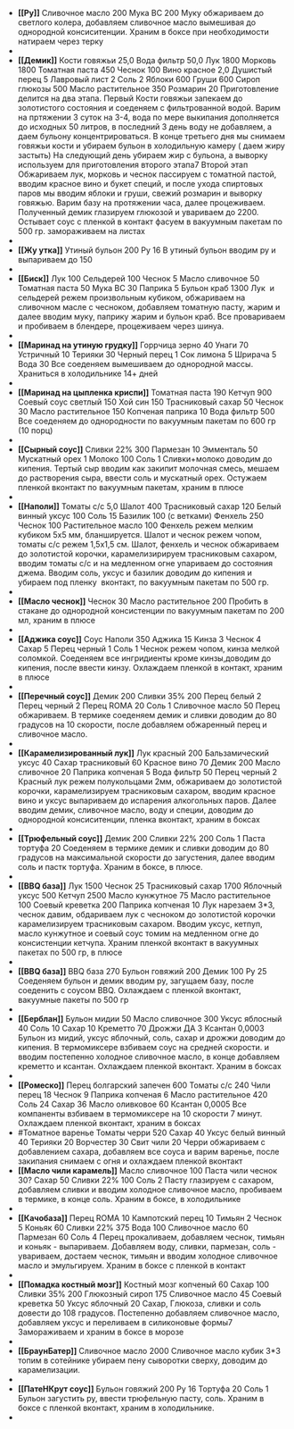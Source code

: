 - **[[Ру]]**
  Сливочное масло 200
  Мука ВС 200
  Муку обжариваем до светлого колера, добавляем сливочное масло вымешивая до однородной консиситенции. Храним в боксе при необходимости натираем через терку
-
- **[[Демик]]** 
  Кости говяжьи 25,0
  Вода фильтр 50,0
  Лук 1800
  Морковь 1800
  Томатная паста 450
  Чеснок 100
  Вино красное 2,0
  Душистый перец 5
  Лавровый лист 2
  Соль 2
  Яблоки 600
  Груши 600
  Сироп глюкозы 500
  Масло растительное 350
  Розмарин 20
  Приготовление делится на два этапа. Первый
  Кости говяжьи запекаем до золотистого состояния и соеденяем с фильтрованной водой. Варим на пртяжении 3 суток на 3-4, вода по мере выкипания дополняется до исходных 50 литров, в последний 3 день воду не добавляем, а даем бульону концентрироваться. В конце третьего дня мы снимаем говяжьи кости и убираем бульон в холодильную камеру ( даем жиру застыть) На следующий день убираем жир с бульона, а выворку используем для приготовления второго этапа7
  Второй этап
  Обжариваем лук, морковь и чеснок пассируем с томатной пастой, вводим красное вино и букет специй, и после ухода спиртовых паров мы вводим яблоки и груши, свежий розмарин и выворку говяжью. Варим базу на протяжении часа, далее процеживаем. Полученный демик глазируем глюкозой и увариваем до 2200. Остывает соус с пленкой в контакт фасуем в вакуумным пакетам по 500 гр. замораживаем на листах
-
- **[[Жу утка]]**
  Утиный бульон 200
  Ру 16
  В утиный бульон вводим ру и выпариваем до 150
-
- **[[Биск]]** 
  Лук 100
  Сельдерей 100
  Чеснок 5
  Масло сливочное 50
  Томатная паста 50
  Мука ВС 30
  Паприка 5
  Бульон краб 1300
  Лук  и сельдерей режем произвольным кубиком, обжариваем на сливочном масле с чесноком, добавляем томатную пасту, жарим и далее вводим муку, паприку жарим и бульон краб. Все провариваем и пробиваем в блендере, процеживаем через шинуа.
-
- **[[Маринад на утиную грудку]]** 
  Горрчица зерно 40
  Унаги 70
  Устричный 10
  Терияки 30
  Черный перец 1
  Сок лимона 5
  Шрирача 5
  Вода 30
  Все соеденяем вымешиваем до однородной массы. Храниться в холодильнике 14+ дней
-
- **[[Маринад на цыпленка криспи]]** 
  Томатная паста 190
  Кетчуп 900
  Соевый соус светлый 150
  Хой син 150
  Трасниковый сахар 50
  Чеснок 30
  Масло растительное 150
  Копченая паприка 10
  Вода фильтр 500
  Все соеденяем до однородности по вакуумным пакетам по 600 гр (10 порц)
-
- **[[Сырный соус]]** 
  Сливки 22% 300
  Пармезан 10
  Эмменталь 50
  Мускатный орех 1
  Молоко 100
  Соль 1
  Сливки+молоко доводим до кипения. Тертый сыр вводим как закипит молочная смесь, мешаем до растворения сыра, ввести соль и мускатный орех. Остужаем пленкой вконтакт по вакуумным пакетам, храним в плюсе
-
- **[[Наполи]]**
  Томаты с/с 5,0
  Шалот 400
  Трасниковый сахар 120
  Белый винный уксус 100
  Соль 15
  Базилик 100 (с ветками)
  Фенхель 250
  Чеснок 100
  Растительное масло 100
  Фенхель режем мелким кубиком 5x5 мм, бланшируется. Шалот и чеснок режем чопом, томаты с/с режем 1,5x1,5 см.
  Шалот, фенхель и чеснок обжариваем до золотистой корочки, карамелизирируем трасниковым сахаром, вводим томаты с/с и на медленном огне упариваем до состояния джема. Вводим соль, уксус и базилик доводим до кипения и убираем под пленку  вконтакт, по вакуумным пакетам по 500 гр.
-
- **[[Масло чеснок]]** 
  Чеснок 30
  Масло растительное 200
  Пробить в стакане до однородной консистенции по вакуумным пакетам по 200 мл, храним в плюсе
-
- **[[Аджика соус]]** 
  Соус Наполи 350
  Аджика 15
  Кинза 3
  Чеснок 4
  Сахар 5
  Перец черный 1
  Соль 1
  Чеснок режем чопом, кинза мелкой соломкой. Соеденяем все ингридиенты кроме кинзы,доводим до кипения, после ввести кинзу. Охлаждаем пленкой в контакт, храним в плюсе
-
- **[[Перечный соус]]** 
  Демик 200
  Сливки 35% 200
  Перец белый 2
  Перец черный 2
  Перец ROMA 20
  Соль 1
  Сливочное масло 50
  Перец обжариваем. В термике соеденяем демик и сливки доводим до 80 градусов на 10 скорости, после добавляем обжаренный перец и сливочное масло.
-
- **[[Карамелизированный лук]]** 
  Лук красный 200
  Бальзамический уксус 40
  Сахар трасниковый 60
  Красное вино 70
  Демик 200
  Масло сливочное 20
  Паприка копченая 5
  Вода фильтр 50
  Перец черный 2
  Красный лук режем полукольцами 2мм, обжариваем до золотистой корочки, карамелизируем трасниковым сахаром, вводим красное вино и уксус выпариваем до испарения алкогольных паров. Далее вводим демик, сливочное масло, воду и специи, доводим до однородной консиситенции, пленка вконтакт, храним в боксах
-
- **[[Трюфельный соус]]** 
  Демик 200
  Сливки 22% 200
  Соль 1
  Паста тортуфа 20
  Соеденяем в термике демик и сливки доводим до 80 градусов на максимальной скорости до загустения, далее вводим соль и пастк тортуфа. Храним в боксе, в плюсе.
-
- **[[BBQ база]]** 
  Лук 1500
  Чеснок 25
  Трасниковый сахар 1700
  Яблочный уксус 500
  Кетчуп 2500
  Масло кунжутное 75
  Масло растительное 100
  Соевый креветка 200
  Паприка копченая 10
  Лук нарезаем 3*3, чеснок давим, обдариваем лук с чесноком до золотистой корочки карамелизируем трасниковым сахаром. Вводим уксус, кетпуп, масло кунжутное и соевый соус томим на медленном огне до консистенции кетчупа. Храним пленкой вконтакт в вакуумных пакетах по 500 гр, в плюсе
-
- **[[BBQ база]]** 
  BBQ база 270
  Бульон говяжий 200
  Демик 100
  Ру 25
  Соеденяем бульон и демик вводим ру, загущаем базу, после соеденить с соусом BBQ. Охлаждаем с пленкой вконтакт, вакуумные пакеты по 500 гр
-
- **[[Берблан]]** 
  Бульон мидии 50
  Масло сливочное 300
  Уксус яблосный 40
  Соль 10
  Сахар 10
  Креметто 70
  Дрожжи ДА 3
  Ксантан 0,0003
  Бульон из мидий, уксус яблочный, соль, сахар и дрожжи доводим до кипения. В термомиксере взбиваем соус на средней скорости. и вводим постепенно холодное сливочное масло, в конце добавляем креметто и ксантан. Охлаждаем пленкой вконтакт. Храним в боксах
-
- **[[Ромеско]]** 
  Перец болгарский запечен 600
  Томаты с/с 240
  Чили перец 18
  Чеснок 9
  Паприка копченая 6
  Масло растительное 420
  Соль 24
  Сахар 36
  Масло оливковое 60
  Ксантан 0,0005
  Все компаненты взбиваем в термомиксере на 10 скорости 7 минут. Охлаждаем пленкой вконтакт, храним в боксах
- #Томатное варенье
  Томаты черри 520
  Сахар 40
  Уксус белый винный 40
  Терияки 20
  Ворчестер 30
  Свит чили 20
  Черри обжариваем с добавлением сахара, добавляем все соуса и варим варенье, после закипания снимаем с огня и охлаждаем пленкой вконтакт
- **[[Масло чили карамель]]** 
  Масло сливочное 100
  Паста чили чеснок 30?
  Сахар 50
  Сливки 22% 100
  Соль 2
  Пасту глазируем с сахаром, добавляем сливки и вводим холодное сливочное масло, пробиваем в термике, в конце соль. Храним в боксе, в холодильнике
-
- **[[Качобаза]]** 
  Перец ROMA 10
  Кампотский перец 10
  Тимьян 2
  Чеснок 5
  Коньяк 60
  Сливки 22% 375
  Вода 100
  Сливочное масло 60
  Пармезан 60
  Соль 4
  Перец прокаливаем, добавляем чеснок, тимьян и коньяк - выпариваем. Добавляем воду, сливки, пармезан, соль - увариваем, достаем чеснок, тимьян и вводим холодное сливочное масло и эмульгируем. Храним в боксе с пленкой в контакт
-
- **[[Помадка костный мозг]]** 
  Костный мозг копченый 60
  Сахар 100
  Сливки 35% 200
  Глюкозный сироп 175
  Сливочное масло 45
  Соевый креветка 50
  Уксус яблочный 20
  Сахар, Глюкоза, сливки и соль довести до 108 градусов. Постепенно добавляем сливочное масло, добавляем уксус и переливаем в силиконовые формы7 Замораживаем и храним в боксе в морозе
-
- **[[БраунБатер]]**
  Сливочное масло 2000
  Сливочное масло кубик 3*3 топим в сотейнике убираем пену сыворотки сверху, доводим до  карамелизации.
-
- **[[ПатеНКрут соус]]** 
  Бульон говяжий 200
  Ру 16
  Тортуфа 20
  Соль 1
  Бульон загустить ру, ввести трюфельную пасту, соль. Храним в боксе с пленкой вконтакт, храним в холодильнике.
-